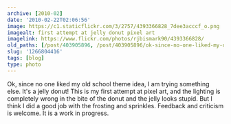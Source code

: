 ```yaml
---
archive: [2010-02]
date: '2010-02-22T02:06:56'
image: https://c1.staticflickr.com/3/2757/4393366828_7dee3acccf_o.png
imagealt: first attempt at jelly donut pixel art
imagelink: https://www.flickr.com/photos/rjbismark90/4393366828/
old_paths: [/post/403905896, /post/403905896/ok-since-no-one-liked-my-old-school-theme-idea-i]
slug: '1266804416'
tags: [blog]
type: photo
---
```


Ok, since no one liked my old school theme idea, I am trying something
else.  It's a jelly donut!  This is my first attempt at pixel art, and the
lighting is completely wrong in the bite of the donut and the jelly looks
stupid.  But I think I did a good job with the frosting and sprinkles.
Feedback and criticism is welcome.  It is a work in progress. 

